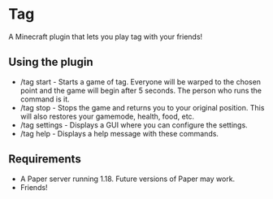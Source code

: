 # Tag
A Minecraft plugin that lets you play tag with your friends!

## Using the plugin
-   /tag start - Starts a game of tag. Everyone will be warped to the chosen point and the game will begin after 5 seconds. The person who runs the command is it.
-   /tag stop - Stops the game and returns you to your original position. This will also restores your gamemode, health, food, etc.
-   /tag settings - Displays a GUI where you can configure the settings.
-   /tag help - Displays a help message with these commands.

## Requirements
-   A Paper server running 1.18. Future versions of Paper may work.
-   Friends!

